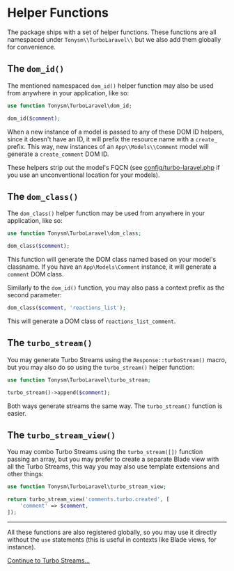 # Helper Functions

The package ships with a set of helper functions. These functions are all namespaced under `Tonysm\\TurboLaravel\\` but we also add them globally for convenience.

## The `dom_id()`

The mentioned namespaced `dom_id()` helper function may also be used from anywhere in your application, like so:

```php
use function Tonysm\TurboLaravel\dom_id;

dom_id($comment);
```

When a new instance of a model is passed to any of these DOM ID helpers, since it doesn't have an ID, it will prefix the resource name with a `create_` prefix. This way, new instances of an `App\\Models\\Comment` model will generate a `create_comment` DOM ID.

These helpers strip out the model's FQCN (see [config/turbo-laravel.php](https://github.com/tonysm/turbo-laravel/blob/main/config/turbo-laravel.php) if you use an unconventional location for your models).

## The `dom_class()`

The `dom_class()` helper function may be used from anywhere in your application, like so:

```php
use function Tonysm\TurboLaravel\dom_class;

dom_class($comment);
```

This function will generate the DOM class named based on your model's classname. If you have an `App\Models\Comment` instance, it will generate a `comment` DOM class.

Similarly to the `dom_id()` function, you may also pass a context prefix as the second parameter:

```php
dom_class($comment, 'reactions_list');
```

This will generate a DOM class of `reactions_list_comment`.

## The `turbo_stream()`

You may generate Turbo Streams using the `Response::turboStream()` macro, but you may also do so using the `turbo_stream()` helper function:

```php
use function Tonysm\TurboLaravel\turbo_stream;

turbo_stream()->append($comment);
```

Both ways generate streams the same way. The `turbo_stream()` function is easier.

## The `turbo_stream_view()`

You may combo Turbo Streams using the `turbo_stream([])` function passing an array, but you may prefer to create a separate Blade view with all the Turbo Streams, this way you may also use template extensions and other things:

```php
use function Tonysm\TurboLaravel\turbo_stream_view;

return turbo_stream_view('comments.turbo.created', [
    'comment' => $comment,
]);
```

---

 All these functions are also registered globally, so you may use it directly without the `use` statements (this is useful in contexts like Blade views, for instance).

[Continue to Turbo Streams...](/docs/{{version}}/turbo-streams)
